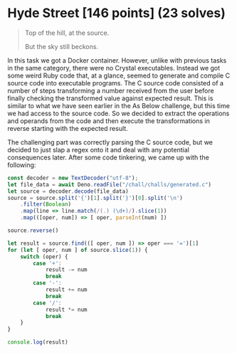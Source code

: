 # Hyde Street [146 points] (23 solves)

> Top of the hill, at the source.
>
> But the sky still beckons.

In this task we got a Docker container. However, unlike with previous tasks in the same category, there were no Crystal executables. Instead we got some weird Ruby code that, at a glance, seemed to generate and compile C source code into executable programs. The C source code consisted of a number of steps transforming a number received from the user before finally checking the transformed value against expected result. This is similar to what we have seen earlier in the As Below challenge, but this time we had access to the source code. So we decided to extract the operations and operands from the code and then execute the transformations in reverse starting with the expected result.

The challenging part was correctly parsing the C source code, but we decided to just slap a regex onto it and deal with any potential consequences later. After some code tinkering, we came up with the following:

```typescript
const decoder = new TextDecoder("utf-8");
let file_data = await Deno.readFile("/chall/challs/generated.c")
let source = decoder.decode(file_data)
source = source.split('{')[1].split('}')[0].split('\n')
    .filter(Boolean)
    .map(line => line.match(/(.) (\d+)/).slice(1))
    .map(([oper, num]) => [ oper, parseInt(num) ])

source.reverse()

let result = source.find(([ oper, num ]) => oper === '=')[1]
for (let [ oper, num ] of source.slice(1)) {
    switch (oper) {
        case '+':
            result -= num
            break
        case '-':
            result += num
            break
        case '/':
            result *= num
            break
    }
}

console.log(result)
```
